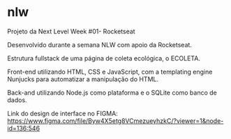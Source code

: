 # nlw
Projeto da Next Level Week #01- Rocketseat

Desenvolvido durante a semana NLW com apoio da Rocketseat.

Estrutura fullstack de uma página de coleta ecológica, o ECOLETA.

Front-end utilizando HTML, CSS e JavaScript, com a templating engine Nunjucks para automatizar a manipulação do HTML.

Back-and utilizando Node.js como plataforma e o SQLite como banco de dados.

Link do design de interface no FIGMA: https://www.figma.com/file/Byw4X5etg8VCmezueyhzkC/?viewer=1&node-id=136:546
